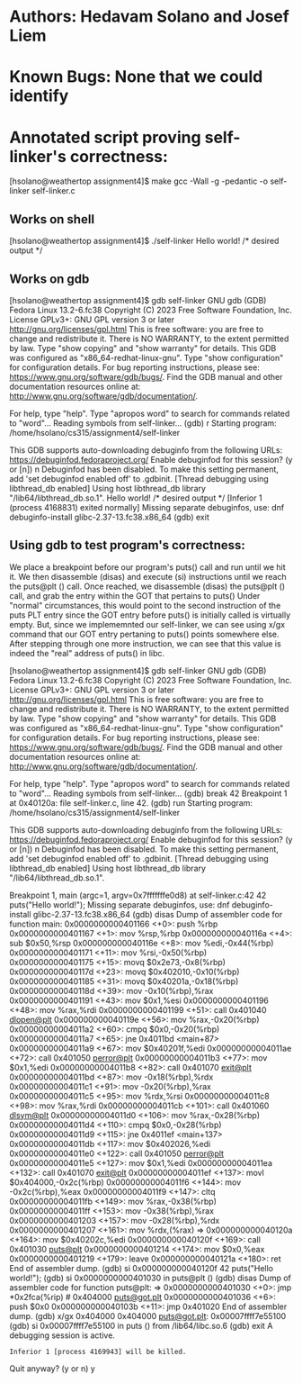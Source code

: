 # Authors: Hedavam Solano and Josef Liem
# Known Bugs: None that we could identify

# Annotated script proving self-linker's correctness:

[hsolano@weathertop assignment4]$ make
gcc -Wall -g -pedantic -o self-linker self-linker.c

## Works on shell
[hsolano@weathertop assignment4]$ ./self-linker
Hello world! /* desired output */

## Works on gdb
[hsolano@weathertop assignment4]$ gdb self-linker
GNU gdb (GDB) Fedora Linux 13.2-6.fc38
Copyright (C) 2023 Free Software Foundation, Inc.
License GPLv3+: GNU GPL version 3 or later <http://gnu.org/licenses/gpl.html>
This is free software: you are free to change and redistribute it.
There is NO WARRANTY, to the extent permitted by law.
Type "show copying" and "show warranty" for details.
This GDB was configured as "x86_64-redhat-linux-gnu".
Type "show configuration" for configuration details.
For bug reporting instructions, please see:
<https://www.gnu.org/software/gdb/bugs/>.
Find the GDB manual and other documentation resources online at:
    <http://www.gnu.org/software/gdb/documentation/>.

For help, type "help".
Type "apropos word" to search for commands related to "word"...
Reading symbols from self-linker...
(gdb) r
Starting program: /home/hsolano/cs315/assignment4/self-linker 

This GDB supports auto-downloading debuginfo from the following URLs:
  <https://debuginfod.fedoraproject.org/>
Enable debuginfod for this session? (y or [n]) n
Debuginfod has been disabled.
To make this setting permanent, add 'set debuginfod enabled off' to .gdbinit.
[Thread debugging using libthread_db enabled]
Using host libthread_db library "/lib64/libthread_db.so.1".
Hello world! /* desired output */
[Inferior 1 (process 4168831) exited normally]
Missing separate debuginfos, use: dnf debuginfo-install glibc-2.37-13.fc38.x86_64
(gdb) exit

## Using gdb to test program's correctness:
We place a breakpoint before our program's puts() call and run until we hit it.
We then disassemble (disas) and execute (si) instructions until we reach the puts@plt () call.
Once reached, we disassemble (disas) the puts@plt () call, and grab the entry within the GOT that pertains to puts()
Under "normal" circumstances, this would point to the second instruction of the puts PLT entry since the GOT entry before puts() is initially called is virtually empty.
But, since we implememnted our self-linker, we can see using x/gx command that our GOT entry pertaning to puts() points somewhere else.
After stepping through one more instruction, we can see that this value is indeed the "real" address of puts() in libc.


[hsolano@weathertop assignment4]$ gdb self-linker
GNU gdb (GDB) Fedora Linux 13.2-6.fc38
Copyright (C) 2023 Free Software Foundation, Inc.
License GPLv3+: GNU GPL version 3 or later <http://gnu.org/licenses/gpl.html>
This is free software: you are free to change and redistribute it.
There is NO WARRANTY, to the extent permitted by law.
Type "show copying" and "show warranty" for details.
This GDB was configured as "x86_64-redhat-linux-gnu".
Type "show configuration" for configuration details.
For bug reporting instructions, please see:
<https://www.gnu.org/software/gdb/bugs/>.
Find the GDB manual and other documentation resources online at:
    <http://www.gnu.org/software/gdb/documentation/>.

For help, type "help".
Type "apropos word" to search for commands related to "word"...
Reading symbols from self-linker...
(gdb) break 42
Breakpoint 1 at 0x40120a: file self-linker.c, line 42.
(gdb) run
Starting program: /home/hsolano/cs315/assignment4/self-linker 

This GDB supports auto-downloading debuginfo from the following URLs:
  <https://debuginfod.fedoraproject.org/>
Enable debuginfod for this session? (y or [n]) n
Debuginfod has been disabled.
To make this setting permanent, add 'set debuginfod enabled off' to .gdbinit.
[Thread debugging using libthread_db enabled]
Using host libthread_db library "/lib64/libthread_db.so.1".

Breakpoint 1, main (argc=1, argv=0x7fffffffe0d8) at self-linker.c:42
42		puts("Hello world!");
Missing separate debuginfos, use: dnf debuginfo-install glibc-2.37-13.fc38.x86_64
(gdb) disas
Dump of assembler code for function main:
   0x0000000000401166 <+0>:	push   %rbp
   0x0000000000401167 <+1>:	mov    %rsp,%rbp
   0x000000000040116a <+4>:	sub    $0x50,%rsp
   0x000000000040116e <+8>:	mov    %edi,-0x44(%rbp)
   0x0000000000401171 <+11>:	mov    %rsi,-0x50(%rbp)
   0x0000000000401175 <+15>:	movq   $0x2e73,-0x8(%rbp)
   0x000000000040117d <+23>:	movq   $0x402010,-0x10(%rbp)
   0x0000000000401185 <+31>:	movq   $0x40201a,-0x18(%rbp)
   0x000000000040118d <+39>:	mov    -0x10(%rbp),%rax
   0x0000000000401191 <+43>:	mov    $0x1,%esi
   0x0000000000401196 <+48>:	mov    %rax,%rdi
   0x0000000000401199 <+51>:	call   0x401040 <dlopen@plt>
   0x000000000040119e <+56>:	mov    %rax,-0x20(%rbp)
   0x00000000004011a2 <+60>:	cmpq   $0x0,-0x20(%rbp)
   0x00000000004011a7 <+65>:	jne    0x4011bd <main+87>
   0x00000000004011a9 <+67>:	mov    $0x40201f,%edi
   0x00000000004011ae <+72>:	call   0x401050 <perror@plt>
   0x00000000004011b3 <+77>:	mov    $0x1,%edi
   0x00000000004011b8 <+82>:	call   0x401070 <exit@plt>
   0x00000000004011bd <+87>:	mov    -0x18(%rbp),%rdx
   0x00000000004011c1 <+91>:	mov    -0x20(%rbp),%rax
   0x00000000004011c5 <+95>:	mov    %rdx,%rsi
   0x00000000004011c8 <+98>:	mov    %rax,%rdi
   0x00000000004011cb <+101>:	call   0x401060 <dlsym@plt>
   0x00000000004011d0 <+106>:	mov    %rax,-0x28(%rbp)
   0x00000000004011d4 <+110>:	cmpq   $0x0,-0x28(%rbp)
   0x00000000004011d9 <+115>:	jne    0x4011ef <main+137>
   0x00000000004011db <+117>:	mov    $0x402026,%edi
   0x00000000004011e0 <+122>:	call   0x401050 <perror@plt>
   0x00000000004011e5 <+127>:	mov    $0x1,%edi
   0x00000000004011ea <+132>:	call   0x401070 <exit@plt>
   0x00000000004011ef <+137>:	movl   $0x404000,-0x2c(%rbp)
   0x00000000004011f6 <+144>:	mov    -0x2c(%rbp),%eax
   0x00000000004011f9 <+147>:	cltq
   0x00000000004011fb <+149>:	mov    %rax,-0x38(%rbp)
   0x00000000004011ff <+153>:	mov    -0x38(%rbp),%rax
   0x0000000000401203 <+157>:	mov    -0x28(%rbp),%rdx
   0x0000000000401207 <+161>:	mov    %rdx,(%rax)
=> 0x000000000040120a <+164>:	mov    $0x40202c,%edi
   0x000000000040120f <+169>:	call   0x401030 <puts@plt>
   0x0000000000401214 <+174>:	mov    $0x0,%eax
   0x0000000000401219 <+179>:	leave
   0x000000000040121a <+180>:	ret
End of assembler dump.
(gdb) si
0x000000000040120f	42		puts("Hello world!");
(gdb) si
0x0000000000401030 in puts@plt ()
(gdb) disas
Dump of assembler code for function puts@plt:
=> 0x0000000000401030 <+0>:	jmp    *0x2fca(%rip)        # 0x404000 <puts@got.plt>
   0x0000000000401036 <+6>:	push   $0x0
   0x000000000040103b <+11>:	jmp    0x401020
End of assembler dump.
(gdb) x/gx 0x404000
0x404000 <puts@got.plt>:	0x00007ffff7e55100
(gdb) si
0x00007ffff7e55100 in puts () from /lib64/libc.so.6
(gdb) exit
A debugging session is active.

	Inferior 1 [process 4169943] will be killed.

Quit anyway? (y or n) y